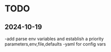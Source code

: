 # TODO
## 2024-10-19
-add parse env variables and establish a priority parameters,env,file,defaults
-yaml for config vars
